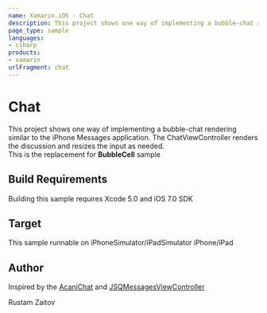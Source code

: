 ```yaml
---
name: Xamarin.iOS - Chat
description: This project shows one way of implementing a bubble-chat rendering similar to the iPhone Messages application. The ChatViewController renders the...
page_type: sample
languages:
- csharp
products:
- xamarin
urlFragment: chat
---
```

# Chat

This project shows one way of implementing a bubble-chat rendering similar to the iPhone Messages application.
The ChatViewController renders the discussion and resizes the input as needed.  
This is the replacement for **BubbleCell** sample

## Build Requirements

Building this sample requires Xcode 5.0 and iOS 7.0 SDK

## Target
This sample runnable on iPhoneSimulator/iPadSimulator iPhone/iPad

## Author 
Inspired by the [AcaniChat](https://github.com/acani/AcaniChat) and [JSQMessagesViewController](https://github.com/jessesquires/JSQMessagesViewController)

Rustam Zaitov
